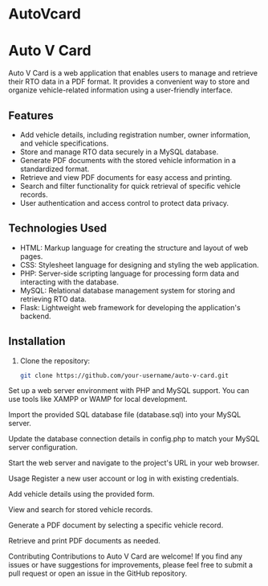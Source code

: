 # AutoVcard
# Auto V Card

Auto V Card is a web application that enables users to manage and retrieve their RTO data in a PDF format. It provides a convenient way to store and organize vehicle-related information using a user-friendly interface.

## Features

- Add vehicle details, including registration number, owner information, and vehicle specifications.
- Store and manage RTO data securely in a MySQL database.
- Generate PDF documents with the stored vehicle information in a standardized format.
- Retrieve and view PDF documents for easy access and printing.
- Search and filter functionality for quick retrieval of specific vehicle records.
- User authentication and access control to protect data privacy.

## Technologies Used

- HTML: Markup language for creating the structure and layout of web pages.
- CSS: Stylesheet language for designing and styling the web application.
- PHP: Server-side scripting language for processing form data and interacting with the database.
- MySQL: Relational database management system for storing and retrieving RTO data.
- Flask: Lightweight web framework for developing the application's backend.

## Installation

1. Clone the repository:

   ```bash
   git clone https://github.com/your-username/auto-v-card.git
Set up a web server environment with PHP and MySQL support. You can use tools like XAMPP or WAMP for local development.

Import the provided SQL database file (database.sql) into your MySQL server.

Update the database connection details in config.php to match your MySQL server configuration.

Start the web server and navigate to the project's URL in your web browser.

Usage
Register a new user account or log in with existing credentials.

Add vehicle details using the provided form.

View and search for stored vehicle records.

Generate a PDF document by selecting a specific vehicle record.

Retrieve and print PDF documents as needed.

Contributing
Contributions to Auto V Card are welcome! If you find any issues or have suggestions for improvements, please feel free to submit a pull request or open an issue in the GitHub repository.

